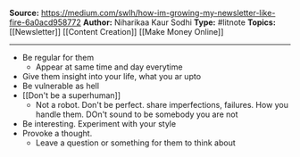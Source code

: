 **Source:**  https://medium.com/swlh/how-im-growing-my-newsletter-like-fire-6a0acd958772
**Author:** Niharikaa Kaur Sodhi
**Type:** #litnote
**Topics:** [[Newsletter]] [[Content Creation]] [[Make Money Online]]

----

- Be regular for them
	- Appear at same time and day everytime
- Give them insight into your life, what you ar upto
- Be vulnerable as hell
- [[Don't be a superhuman]]
	- Not a robot. Don't be perfect. share imperfections, failures. How you handle them. DOn't sound to be somebody you are not
- Be interesting. Experiment with your style
- Provoke a thought.
	- Leave a question or something for them to think about
